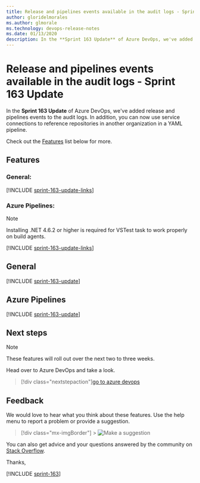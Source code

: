 ```yaml
---
title: Release and pipelines events available in the audit logs - Sprint 163 Update
author: gloridelmorales
ms.author: glmorale
ms.technology: devops-release-notes
ms.date: 01/13/2020
description: In the **Sprint 163 Update** of Azure DevOps, we've added release and pipelines events to the audit logs..
---
```


# Release and pipelines events available in the audit logs - Sprint 163 Update

In the **Sprint 163 Update** of Azure DevOps, we've added release and pipelines events to the audit logs. In addition, you can now use service connections to reference repositories in another organization in a YAML pipeline.

Check out the [Features](#features) list below for more.

## Features

### General:

[!INCLUDE [sprint-163-update-links](includes/general/sprint-163-update-links.md)]

### Azure Pipelines:

> [!NOTE]
> Installing .NET 4.6.2 or higher is required for VSTest task to work properly on build agents.

[!INCLUDE [sprint-163-update-links](includes/pipelines/sprint-163-update-links.md)]

## General

[!INCLUDE [sprint-163-update](includes/general/sprint-163-update.md)]

## Azure Pipelines

[!INCLUDE [sprint-163-update](includes/pipelines/sprint-163-update.md)]

## Next steps

> [!NOTE]
> These features will roll out over the next two to three weeks.

Head over to Azure DevOps and take a look.

> [!div class="nextstepaction"][go to azure devops](https://go.microsoft.com/fwlink/?LinkId=307137&campaign=o~msft~docs~product-vsts~release-notes)

## Feedback

We would love to hear what you think about these features. Use the help menu to report a problem or provide a suggestion.

> [!div class="mx-imgBorder"] > ![Make a suggestion](../media/make-a-suggestion.png)

You can also get advice and your questions answered by the community on [Stack Overflow](https://stackoverflow.com/questions/tagged/azure-devops).

Thanks,

[!INCLUDE [sprint-163](includes/signer/sprint-163.md)]
